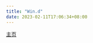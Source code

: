 ```yaml
---
title: "Win.d"
date: 2023-02-11T17:06:34+08:00
---
```


[主页](https://www.wind.com.cn/portal/zh/Home/index.html)
